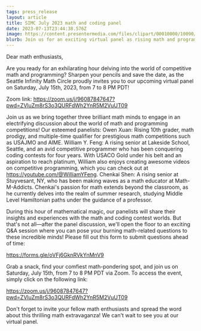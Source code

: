 ```yaml
---
tags: press_release
layout: article
title: SIMC July 2023 math and coding panel
date: 2023-07-13T23:44:38.576Z
image: https://content.presentermedia.com/files/clipart/00010000/10090/panel_discussion_800_wht.jpg
blurb: Join us for an exciting virtual panel as rising math and programming stars share their exhilarating experiences with high school math and programming contests. Get ready to be inspired by their triumphs, insights, and the thrilling world of problem solving!
---
```


Dear math enthusiasts,

Are you ready for an exhilarating hour delving into the world of competitive math and programming? Sharpen your pencils and save the date, as the Seattle Infinity Math Circle proudly invites you to our upcoming virtual panel on Saturday, July 15th, 2023, from 7 to 8 PM PDT!

Zoom link: https://zoom.us/j/96087847647?pwd=ZVluZm8rS3o3QURFdWh2YnR5M2VuUT09

Join us as we bring together three brilliant math minds to engage in an electrifying discussion about the world of math and programming competitions! Our esteemed panelists:
Owen Xuan: Rising 10th grader, math prodigy, and multiple-time qualifier for prestigious math competitions such as USAJMO and AIME.
William Y. Feng: A rising senior at Lakeside School, Seattle, and an avid competitive programmer who has been conquering coding contests for four years. With USACO Gold under his belt and an aspiration to reach platinum, William also enjoys creating awesome videos on competitive programming, which you can check out at https://youtube.com/@WilliamYFeng.
Chenkai Shen: A rising senior at Stuyvesant, NY, who has been making waves as a math educator at Math-M-Addicts. Chenkai's passion for math extends beyond the classroom, as he currently delves into the realm of summer research, studying Middle Level Hamiltonian paths under the guidance of a professor.

During this hour of mathematical magic, our panelists will share their insights and experiences with the math and coding contest worlds. But that's not all—after the panel discussion, we'll open the floor to an exciting Q&A session where you can pose your burning math-related questions to these incredible minds! Please fill out this form to submit questions ahead of time:

https://forms.gle/oVFj6GknRVkYnMnV9

Grab a snack, find your comfiest math-pondering spot, and join us on Saturday, July 15th, from 7 to 8 PM PDT via Zoom. To access the event, simply click on the following link:

https://zoom.us/j/96087847647?pwd=ZVluZm8rS3o3QURFdWh2YnR5M2VuUT09

Don't forget to invite your fellow math enthusiasts and spread the word about this thrilling math extravaganza! We can't wait to see you at our virtual panel.
